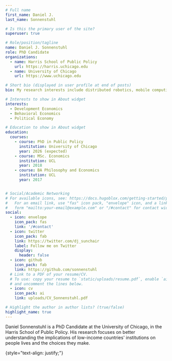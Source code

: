 ```yaml
---
# Full name
first_name: Daniel J.
last_name: Sonnenstuhl

# Is this the primary user of the site?
superuser: true

# Role/position/tagline
name: Daniel J. Sonnenstuhl
role: PhD Candidate
organizations:
  - name: Harris School of Public Policy
    url: https://harris.uchicago.edu
  - name: University of Chicago
    url: https://www.uchicago.edu

# Short bio (displayed in user profile at end of posts)
bio: My research interests include distributed robotics, mobile computing and programmable matter.

# Interests to show in About widget
interests:
  - Development Economics 
  - Behavioral Economics 
  - Political Economy 

# Education to show in About widget
education:
  courses:
    - course: PhD in Public Policy
      institution: University of Chicago
      year: 2026 (expected)
    - course: MSc. Economics
      institution: UCL
      year: 2018
    - course: BA Philosophy and Economics
      institution: UCL
      year: 2017


# Social/Academic Networking
# For available icons, see: https://docs.hugoblox.com/getting-started/page-builder/#icons
#   For an email link, use "fas" icon pack, "envelope" icon, and a link in the
#   form "mailto:your-email@example.com" or "/#contact" for contact widget.
social:
  - icon: envelope
    icon_pack: fas
    link: '/#contact'
  - icon: twitter
    icon_pack: fab
    link: https://twitter.com/dj_sunchair
    label: Follow me on Twitter
    display:
      header: false
  - icon: github
    icon_pack: fab
    link: https://github.com/sonnenstuhl
  # Link to a PDF of your resume/CV.
  # To use: copy your resume to `static/uploads/resume.pdf`, enable `ai` icons in `params.yaml`,
  # and uncomment the lines below.
  - icon: cv
    icon_pack: ai
    link: uploads/CV_Sonnenstuhl.pdf

# Highlight the author in author lists? (true/false)
highlight_name: true
---
```


Daniel Sonnenstuhl is a PhD Candidate at the University of Chicago, in the Harris School of Public Policy. His research focuses on better understanding the 
implications of low-income countries' institutions on people lives and the choices they make. 

{style="text-align: justify;"}
